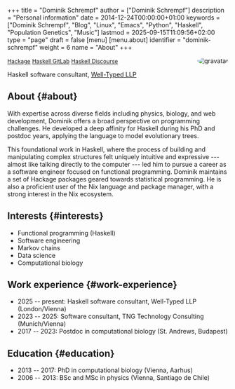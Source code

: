 +++
title = "Dominik Schrempf"
author = ["Dominik Schrempf"]
description = "Personal information"
date = 2014-12-24T00:00:00+01:00
keywords = ["Dominik Schrempf", "Blog", "Linux", "Emacs", "Python", "Haskell", "Population Genetics", "Music"]
lastmod = 2025-09-15T11:09:56+02:00
type = "page"
draft = false
[menu]
  [menu.about]
    identifier = "dominik-schrempf"
    weight = 6
    name = "About"
+++

<img style="border-radius: 50%; float: right;"
     src="https://www.gravatar.com/avatar/b05a00fb86fa378973181afd07c7e548?s=150"
     alt="gravatar"
     title="Dominik Schrempf"/>

<span class="icons-item"> <a href="https://www.linkedin.com/in/dominik-schrempf-579b0b244/" target="_blank"><i class="fab fa-linkedin fa-1x"></i></a></span>
<span class="icons-item"> <a href="https://github.com/dschrempf" target="_blank"><i class="fab fa-github"></i></a></span>
<span class="icons-item"> <a href="https://www.reddit.com/user/hubgears/" target="_blank"><i class="fab fa-reddit"></i></a></span>
<span class="icons-item"> <a rel="me" href="https://fosstodon.org/@dschrempf" target="_blank"><i class="fab fa-mastodon fa-1x"></i></a></span>
<span class="icons-item"> <a href="https://www.stackoverflow.com/users/3536806" target="_blank"><i class="fab fa-stack-overflow fa-1x"></i></a></span>
<span class="icons-item"> <a href="https://orcid.org/0000-0001-8865-9237" target="_blank"><i class="fab fa-orcid fa-1x"></i></a></span>
<span class="icons-item"> <a href="https://scholar.google.com/citations?user=3pvnGAcAAAAJ" target="_blank"><i class="fab fa-google fa-1x"></i></a></span>
<span class="icons-item"> <a href="mailto:dominik.schrempf@gmail.com"><i class="fas fa-envelope fa-1x"></i></a></span>
<span class="icons-item"> <a href="/gpg_public_key.txt"><i class="fas fa-key fa-1x"></i></a></span>

<a class="label" style="font-size: 0.9em;" href="https://hackage.haskell.org/user/dschrempf" target="_blank">Hackage</a>
<a class="label" style="font-size: 0.9em;" href="https://gitlab.haskell.org/dschrempf" target="_blank"><i class="fab fa-gitlab fa-1x"></i> Haskell GitLab</a>
<a class="label" style="font-size: 0.9em;" href="https://discourse.haskell.org/u/dschrempf/activity" target="_blank"><i class="fab fa-discourse fa-1x"></i> Haskell Discourse</a>

Haskell software consultant, [Well-Typed LLP](https://well-typed.com/)


## About {#about}

With expertise across diverse fields including physics, biology, and web
development, Dominik offers a broad perspective on programming challenges. He
developed a deep affinity for Haskell during his PhD and postdoc years, applying
the language to model evolutionary trees.

This foundational work in Haskell, where the process of building and
manipulating complex structures felt uniquely intuitive and expressive ---
almost like talking directly to the computer --- led him to pursue a career as a
software engineer focused on functional programming. Dominik maintains a set of
Hackage packages geared towards statistical programming. He is also a proficient
user of the Nix language and package manager, with a strong interest in the Nix
ecosystem.


## Interests {#interests}

-   Functional programming (Haskell)
-   Software engineering
-   Markov chains
-   Data science
-   Computational biology


## Work experience {#work-experience}

-   2025 -- present: Haskell software consultant, Well-Typed LLP (London/Vienna)
-   2023 -- 2025: Software consultant, TNG Technology Consulting (Munich/Vienna)
-   2017 -- 2023:  Postdoc in computational biology (St. Andrews, Budapest)


## Education {#education}

-   2013 -- 2017:  PhD in computational biology (Vienna, Aarhus)
-   2006 -- 2013:  BSc and MSc in physics (Vienna, Santiago de Chile)
